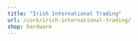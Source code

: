 ```yaml
---
title: "Irish International Trading"
url: /cork/irish-international-trading/
shop: hardware
---
```


